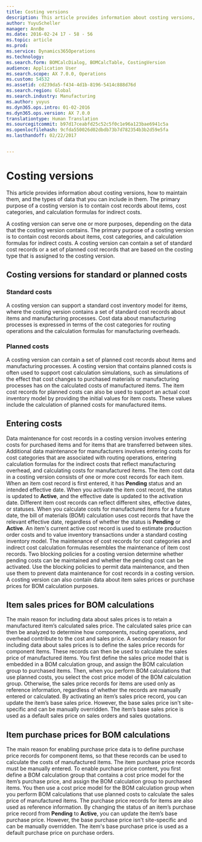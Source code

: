 ```yaml
---
title: Costing versions
description: This article provides information about costing versions, how to maintain them, and the types of data that you can include in them. The primary purpose of a costing version is to contain cost records about items, cost categories, and calculation formulas for indirect costs.
author: YuyuScheller
manager: AnnBe
ms.date: 2016-02-24 17 - 58 - 56
ms.topic: article
ms.prod: 
ms.service: Dynamics365Operations
ms.technology: 
ms.search.form: BOMCalcDialog, BOMCalcTable, CostingVersion
audience: Application User
ms.search.scope: AX 7.0.0, Operations
ms.custom: 54532
ms.assetid: cd239da5-f434-4d1b-8196-5414c888d76d
ms.search.region: Global
ms.search.industry: Manufacturing
ms.author: yuyus
ms.dyn365.ops.intro: 01-02-2016
ms.dyn365.ops.version: AX 7.0.0
translationtype: Human Translation
ms.sourcegitcommit: b97d17ceabfd25c52c5f0c1e96a123bae6941c5a
ms.openlocfilehash: 9cfda550026d02dbdb73b7d782354b3b2d59e5fa
ms.lasthandoff: 02/22/2017


---
```


# <a name="costing-versions"></a>Costing versions

This article provides information about costing versions, how to maintain them, and the types of data that you can include in them. The primary purpose of a costing version is to contain cost records about items, cost categories, and calculation formulas for indirect costs.

A costing version can serve one or more purposes, depending on the data that the costing version contains. The primary purpose of a costing version is to contain cost records about items, cost categories, and calculation formulas for indirect costs. A costing version can contain a set of standard cost records or a set of planned cost records that are based on the costing type that is assigned to the costing version.

## <a name="costing-versions-for-standard-or-planned-costs"></a>Costing versions for standard or planned costs
### <a name="standard-costs"></a>Standard costs

A costing version can support a standard cost inventory model for items, where the costing version contains a set of standard cost records about items and manufacturing processes. Cost data about manufacturing processes is expressed in terms of the cost categories for routing operations and the calculation formulas for manufacturing overheads.

### <a name="planned-costs"></a>Planned costs

A costing version can contain a set of planned cost records about items and manufacturing processes. A costing version that contains planned costs is often used to support cost calculation simulations, such as simulations of the effect that cost changes to purchased materials or manufacturing processes has on the calculated costs of manufactured items. The item cost records for planned costs can also be used to support an actual cost inventory model by providing the initial values for item costs. These values include the calculation of planned costs for manufactured items.

## <a name="entering-costs"></a>Entering costs
Data maintenance for cost records in a costing version involves entering costs for purchased items and for items that are transferred between sites. Additional data maintenance for manufacturers involves entering costs for cost categories that are associated with routing operations, entering calculation formulas for the indirect costs that reflect manufacturing overhead, and calculating costs for manufactured items. The item cost data in a costing version consists of one or more cost records for each item. When an item cost record is first entered, it has **Pending** status and an intended effective date. When you activate the item cost record, the status is updated to **Active**, and the effective date is updated to the activation date. Different item cost records can reflect different sites, effective dates, or statuses. When you calculate costs for manufactured items for a future date, the bill of materials (BOM) calculation uses cost records that have the relevant effective date, regardless of whether the status is **Pending** or **Active**. An item's current active cost record is used to estimate production order costs and to value inventory transactions under a standard costing inventory model. The maintenance of cost records for cost categories and indirect cost calculation formulas resembles the maintenance of item cost records. Two blocking policies for a costing version determine whether pending costs can be maintained and whether the pending cost can be activated. Use the blocking policies to permit data maintenance, and then use them to prevent data maintenance for cost records in a costing version. A costing version can also contain data about item sales prices or purchase prices for BOM calculation purposes.

## <a name="item-sales-prices-for-bom-calculations"></a>Item sales prices for BOM calculations
The main reason for including data about sales prices is to retain a manufactured item’s calculated sales price. The calculated sales price can then be analyzed to determine how components, routing operations, and overhead contribute to the cost and sales price. A secondary reason for including data about sales prices is to define the sales price records for component items. These records can then be used to calculate the sales price of manufactured items. You first define the sales price model that is embedded in a BOM calculation group, and assign the BOM calculation group to purchased items. Then, when you perform BOM calculations that use planned costs, you select the cost price model of the BOM calculation group. Otherwise, the sales price records for items are used only as reference information, regardless of whether the records are manually entered or calculated. By activating an item’s sales price record, you can update the item’s base sales price. However, the base sales price isn't site-specific and can be manually overridden. The item’s base sales price is used as a default sales price on sales orders and sales quotations.

## <a name="item-purchase-prices-for-bom-calculations"></a>Item purchase prices for BOM calculations
The main reason for enabling purchase price data is to define purchase price records for component items, so that these records can be used to calculate the costs of manufactured items. The item purchase price records must be manually entered. To enable purchase price content, you first define a BOM calculation group that contains a cost price model for the item’s purchase price, and assign the BOM calculation group to purchased items. You then use a cost price model for the BOM calculation group when you perform BOM calculations that use planned costs to calculate the sales price of manufactured items. The purchase price records for items are also used as reference information. By changing the status of an item’s purchase price record from **Pending** to **Active**, you can update the item’s base purchase price. However, the base purchase price isn't site-specific and can be manually overridden. The item's base purchase price is used as a default purchase price on purchase orders.


